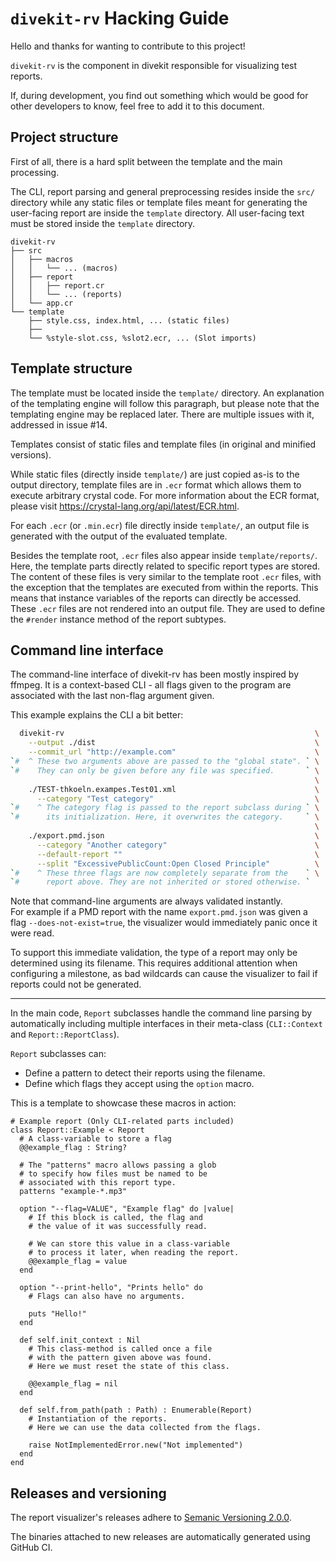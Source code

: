 # `divekit-rv` Hacking Guide

Hello and thanks for wanting to contribute to this project!

`divekit-rv` is the component in divekit responsible for visualizing test reports.

If, during development, you find out something which would be good for other developers to know, feel free to add it to this document.

## Project structure

First of all, there is a hard split between the template and the main processing.

The CLI, report parsing and general preprocessing resides inside the `src/` directory while any static files or template files meant for generating the user-facing report are inside the `template` directory.
All user-facing text must be stored inside the `template` directory.

```
divekit-rv
├── src
│   ├── macros
│   │   └── ... (macros)
│   ├── report
│   │   ├── report.cr
│   │   └── ... (reports)
│   └── app.cr
└── template
    ├── style.css, index.html, ... (static files)
    ├── 
    └── %style-slot.css, %slot2.ecr, ... (Slot imports)
```

## Template structure

The template must be located inside the `template/` directory.
An explanation of the templating engine will follow this paragraph,
but please note that the templating engine may be replaced later.
There are multiple issues with it, addressed in issue #14.

Templates consist of static files and template files (in original and minified versions).

While static files (directly inside `template/`) are just copied as-is to the output directory, template files are in `.ecr` format which allows them to execute arbitrary crystal code. For more information about the ECR format, please visit https://crystal-lang.org/api/latest/ECR.html.

For each `.ecr` (or `.min.ecr`) file directly inside `template/`, an output file is generated with the output of the evaluated template.

Besides the template root, `.ecr` files also appear inside `template/reports/`.  
Here, the template parts directly related to specific report types are stored.
The content of these files is very similar to the template root `.ecr` files, with the exception that the templates are executed from within the reports.
This means that instance variables of the reports can directly be accessed.  
These `.ecr` files are not rendered into an output file. They are used to define the `#render` instance method of the report subtypes.

## Command line interface

The command-line interface of divekit-rv has been mostly inspired by ffmpeg.
It is a context-based CLI - all flags given to the program are associated with the last non-flag argument given.

This example explains the CLI a bit better:
```bash
  divekit-rv                                                        \
    --output ./dist                                                 \
    --commit_url "http://example.com"                               \
`#  ^ These two arguments above are passed to the "global state". ` \
`#    They can only be given before any file was specified.       ` \
                                                                    \
    ./TEST-thkoeln.exampes.Test01.xml                               \
      --category "Test category"                                    \
`#    ^ The category flag is passed to the report subclass during ` \
`#      its initialization. Here, it overwrites the category.     ` \
                                                                    \
    ./export.pmd.json                                               \
      --category "Another category"                                 \
      --default-report ""                                           \
      --split "ExcessivePublicCount:Open Closed Principle"          \
`#    ^ These three flags are now completely separate from the    ` \
`#      report above. They are not inherited or stored otherwise. `
```

Note that command-line arguments are always validated instantly.  
For example if a PMD report with the name `export.pmd.json` was given a flag `--does-not-exist=true`, the visualizer would immediately panic once it were read.  

To support this immediate validation, the type of a report may only be determined using its filename. 
This requires additional attention when configuring a milestone, as bad wildcards can cause the visualizer to fail if reports could not be generated.

---

In the main code, `Report` subclasses handle the command line parsing by automatically including multiple interfaces in their meta-class (`CLI::Context` and `Report::ReportClass`).

`Report` subclasses can:
- Define a pattern to detect their reports using the filename.
- Define which flags they accept using the `option` macro.

This is a template to showcase these macros in action:
```crystal
# Example report (Only CLI-related parts included)
class Report::Example < Report
  # A class-variable to store a flag
  @@example_flag : String?

  # The "patterns" macro allows passing a glob
  # to specify how files must be named to be
  # associated with this report type.
  patterns "example-*.mp3"

  option "--flag=VALUE", "Example flag" do |value|
    # If this block is called, the flag and
    # the value of it was successfully read.

    # We can store this value in a class-variable
    # to process it later, when reading the report. 
    @@example_flag = value
  end

  option "--print-hello", "Prints hello" do
    # Flags can also have no arguments.

    puts "Hello!"
  end

  def self.init_context : Nil
    # This class-method is called once a file
    # with the pattern given above was found.
    # Here we must reset the state of this class.

    @@example_flag = nil
  end

  def self.from_path(path : Path) : Enumerable(Report)
    # Instantiation of the reports.
    # Here we can use the data collected from the flags.

    raise NotImplementedError.new("Not implemented")
  end
end
```

## Releases and versioning

The report visualizer's releases adhere to [Semanic Versioning 2.0.0](https://semver.org/).

The binaries attached to new releases are automatically generated using GitHub CI.
